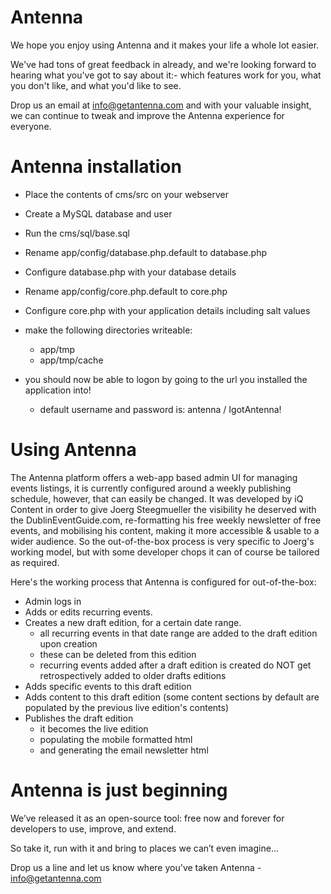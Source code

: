 Antenna
==========

We hope you enjoy using Antenna and it makes your life a whole lot easier.

We've had tons of great feedback in already, and we're looking forward to hearing what you've got to say about it:- which features work for you, what you don't like, and what you'd like to see.

Drop us an email at info@getantenna.com and with your valuable insight, we can continue to tweak and improve the Antenna experience for everyone.


Antenna installation
==========

* Place the contents of cms/src on your webserver
* Create a MySQL database and user
* Run the cms/sql/base.sql
* Rename app/config/database.php.default to database.php
* Configure database.php with your database details
* Rename app/config/core.php.default to core.php
* Configure core.php with your application details including salt values
* make the following directories writeable:
	- app/tmp
	- app/tmp/cache
	
* you should now be able to logon by going to the url you installed the application into!
	- default username and password is: antenna / IgotAntenna!


Using Antenna
==========

The Antenna platform offers a web-app based admin UI for managing events listings, it is currently configured around a weekly publishing schedule, however, that can easily be changed. It was developed by iQ Content in order to give Joerg Steegmueller the visibility he deserved with the DublinEventGuide.com, re-formatting his free weekly newsletter of free events, and mobilising his content, making it more accessible & usable to a wider audience. So the out-of-the-box process is very specific to Joerg's working model, but with some developer chops it can of course be tailored as required.

Here's the working process that Antenna is configured for out-of-the-box:

* Admin logs in
* Adds or edits recurring events.
* Creates a new draft edition, for a certain date range.
	- all recurring events in that date range are added to the draft edition upon creation
	- these can be deleted from this edition
	- recurring events added after a draft edition is created do NOT get retrospectively added to older drafts editions
* Adds specific events to this draft edition
* Adds content to this draft edition (some content sections by default are populated by the previous live edition's contents)
* Publishes the draft edition
	 - it becomes the live edition
	 - populating the mobile formatted html
	 - and generating the email newsletter html
	 

Antenna is just beginning
==========

We’ve released it as an open-source tool: free now and forever for developers to use, improve, and extend.

So take it, run with it and bring to places we can’t even imagine...

Drop us a line and let us know where you've taken Antenna - info@getantenna.com
